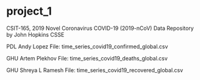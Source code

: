 # project_1
CSIT-165, 2019 Novel Coronavirus COVID-19 (2019-nCoV) Data Repository by John Hopkins CSSE

PDL Andy Lopez File: time_series_covid19_confirmed_global.csv 

GHU Artem Plekhov File: time_series_covid19_deaths_global.csv

GHU Shreya L Ramesh File: time_series_covid19_recovered_global.csv
